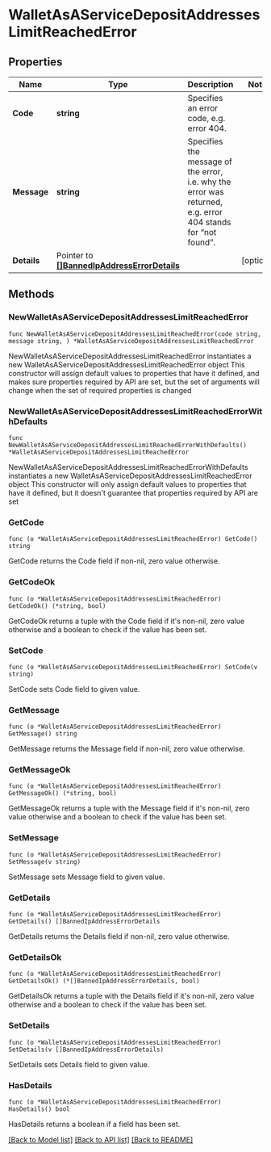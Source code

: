 # WalletAsAServiceDepositAddressesLimitReachedError

## Properties

Name | Type | Description | Notes
------------ | ------------- | ------------- | -------------
**Code** | **string** | Specifies an error code, e.g. error 404. | 
**Message** | **string** | Specifies the message of the error, i.e. why the error was returned, e.g. error 404 stands for “not found”. | 
**Details** | Pointer to [**[]BannedIpAddressErrorDetails**](BannedIpAddressErrorDetails.md) |  | [optional] 

## Methods

### NewWalletAsAServiceDepositAddressesLimitReachedError

`func NewWalletAsAServiceDepositAddressesLimitReachedError(code string, message string, ) *WalletAsAServiceDepositAddressesLimitReachedError`

NewWalletAsAServiceDepositAddressesLimitReachedError instantiates a new WalletAsAServiceDepositAddressesLimitReachedError object
This constructor will assign default values to properties that have it defined,
and makes sure properties required by API are set, but the set of arguments
will change when the set of required properties is changed

### NewWalletAsAServiceDepositAddressesLimitReachedErrorWithDefaults

`func NewWalletAsAServiceDepositAddressesLimitReachedErrorWithDefaults() *WalletAsAServiceDepositAddressesLimitReachedError`

NewWalletAsAServiceDepositAddressesLimitReachedErrorWithDefaults instantiates a new WalletAsAServiceDepositAddressesLimitReachedError object
This constructor will only assign default values to properties that have it defined,
but it doesn't guarantee that properties required by API are set

### GetCode

`func (o *WalletAsAServiceDepositAddressesLimitReachedError) GetCode() string`

GetCode returns the Code field if non-nil, zero value otherwise.

### GetCodeOk

`func (o *WalletAsAServiceDepositAddressesLimitReachedError) GetCodeOk() (*string, bool)`

GetCodeOk returns a tuple with the Code field if it's non-nil, zero value otherwise
and a boolean to check if the value has been set.

### SetCode

`func (o *WalletAsAServiceDepositAddressesLimitReachedError) SetCode(v string)`

SetCode sets Code field to given value.


### GetMessage

`func (o *WalletAsAServiceDepositAddressesLimitReachedError) GetMessage() string`

GetMessage returns the Message field if non-nil, zero value otherwise.

### GetMessageOk

`func (o *WalletAsAServiceDepositAddressesLimitReachedError) GetMessageOk() (*string, bool)`

GetMessageOk returns a tuple with the Message field if it's non-nil, zero value otherwise
and a boolean to check if the value has been set.

### SetMessage

`func (o *WalletAsAServiceDepositAddressesLimitReachedError) SetMessage(v string)`

SetMessage sets Message field to given value.


### GetDetails

`func (o *WalletAsAServiceDepositAddressesLimitReachedError) GetDetails() []BannedIpAddressErrorDetails`

GetDetails returns the Details field if non-nil, zero value otherwise.

### GetDetailsOk

`func (o *WalletAsAServiceDepositAddressesLimitReachedError) GetDetailsOk() (*[]BannedIpAddressErrorDetails, bool)`

GetDetailsOk returns a tuple with the Details field if it's non-nil, zero value otherwise
and a boolean to check if the value has been set.

### SetDetails

`func (o *WalletAsAServiceDepositAddressesLimitReachedError) SetDetails(v []BannedIpAddressErrorDetails)`

SetDetails sets Details field to given value.

### HasDetails

`func (o *WalletAsAServiceDepositAddressesLimitReachedError) HasDetails() bool`

HasDetails returns a boolean if a field has been set.


[[Back to Model list]](../README.md#documentation-for-models) [[Back to API list]](../README.md#documentation-for-api-endpoints) [[Back to README]](../README.md)


